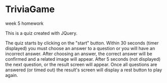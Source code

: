 # TriviaGame
week 5 homework

This is a quiz created with JQuery. 

The quiz starts by clicking on the "start" button. 
Within 30 seconds (timer displayed) you must choose an answer to a question or you will have an incorrect answer.
After choosing an answer, the correct answer will be confirmed and a related image will appear.
After 5 seconds (not displayed) the next question, or the result screen will appear.
Once all questions are answered (or timed out) the result's screen will display a rest button to play again.
